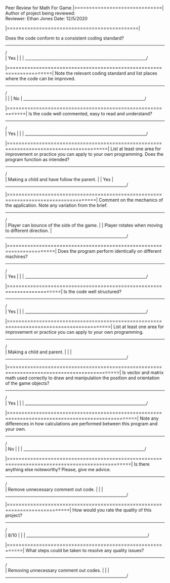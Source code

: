 Peer Review for Math For Game
|==============================|
Author of project being reviewed:  
Reviewer:  Ethan Jones
Date:  12/5/2020

|=============================================|
 
Does the code conform to a consistent coding standard?  

 ____________________________________________________________
/							     \
|		Yes					      |
|							      |
\____________________________________________________________/
 
|=====================================================================|
Note the relevant coding standard and list places where the code can be improved. 
 ____________________________________________________________
/							     \
|							      |
|		No					      |
\____________________________________________________________/
 
|============================================================|
Is the code well commented, easy to read and understand? 

 ____________________________________________________________
/							     \
|	Yes						      |
|							      |
\____________________________________________________________/

|========================================================================================|
List at least one area for improvement or practice you can apply to your own programming. 
 Does the program function as intended? 
 
 ____________________________________________________________
/							     \
|	Making a child and have follow the parent.						      |
|	Yes						      |
\____________________________________________________________/

|====================================================================================|
Comment on the mechanics of the application. Note any variation from the brief.
 
 ____________________________________________________________
/							     \
|	Player can bounce of the side of the game.					      |
|	Player rotates when moving to different direction.						      |
\____________________________________________________________/

|======================================================================|
Does the program perform identically on different machines? 
 
 ____________________________________________________________
/							     \
|	Yes						      |
|							      |
\____________________________________________________________/

|========================================================================|
Is the code well structured?  

 ____________________________________________________________
/							     \
|	Yes						      |
|							      |
\____________________________________________________________/

|=========================================================================================|
List at least one area for improvement or practice you can apply to your own programming. 
 
 ____________________________________________________________
/							     \
|	Making a child and parent.						      |
|							      |
\____________________________________________________________/

|============================================================================================|
Is vector and matrix math used correctly to draw and manipulation the position and orientation of the game objects? 

 ____________________________________________________________
/							     \
|	Yes						      |
|							      |
\____________________________________________________________/

|==================================================================================================|
Note any differences in how calculations are performed between this program and your own. 
 
 ____________________________________________________________
/							     \
|	No						      |
|							      |
\____________________________________________________________/

|================================================================================================|
Is there anything else noteworthy? Please, give me advice.


 ____________________________________________________________
/							     \
|	Remove unnecessary comment out code. 						      |
|							      |
\____________________________________________________________/


|===========================================================================|
How would you rate the quality of this project? 
 
 ____________________________________________________________
/							     \
|	8/10						      |
|							      |
\____________________________________________________________/

|===========================================================|
What steps could be taken to resolve any quality issues? 
 
 
 ____________________________________________________________
/							     \
|	Removing unnecessary comment out codes.						      |
|							      |
\____________________________________________________________/
 
